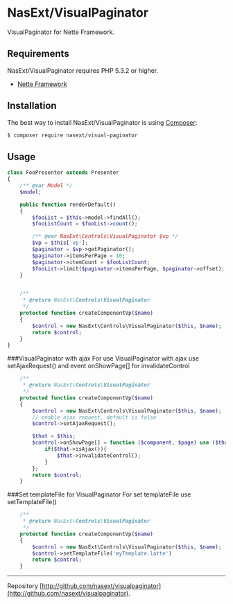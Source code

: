 NasExt/VisualPaginator
===========================

VisualPaginator for Nette Framework.

Requirements
------------

NasExt/VisualPaginator requires PHP 5.3.2 or higher.

- [Nette Framework](https://github.com/nette/nette)

Installation
------------

The best way to install NasExt/VisualPaginator is using  [Composer](http://getcomposer.org/):

```sh
$ composer require nasext/visual-paginator
```

## Usage

```php
class FooPresenter extends Presenter
{
	/** @var Model */
	$model;

	public function renderDefault()
	{
		$fooList = $this->model->findAll();
		$fooListCount = $fooList->count();

		/** @var NasExt\Controls\VisualPaginator $vp */
		$vp = $this['vp'];
		$paginator = $vp->getPaginator();
		$paginator->itemsPerPage = 10;
		$paginator->itemCount = $fooListCount;
		$fooList->limit($paginator->itemsPerPage, $paginator->offset);
	}


	/**
	 * @return NasExt\Controls\VisualPaginator
	 */
	protected function createComponentVp($name)
	{
		$control = new NasExt\Controls\VisualPaginator($this, $name);
		return $control;
	}
}
```

###VisualPaginator with ajax
For use VisualPaginator with ajax use setAjaxRequest() and event onShowPage[] for invalidateControl
```php
	/**
	 * @return NasExt\Controls\VisualPaginator
	 */
	protected function createComponentVp($name)
	{
		$control = new NasExt\Controls\VisualPaginator($this, $name);
		// enable ajax request, default is false
		$control->setAjaxRequest();

		$that = $this;
		$control->onShowPage[] = function ($component, $page) use ($that) {
			if($that->isAjax()){
				$that->invalidateControl();
			}
		};
		return $control;
	}
```

###Set templateFile for VisualPaginator
For set templateFile use setTemplateFile()
```php
	/**
	 * @return NasExt\Controls\VisualPaginator
	 */
	protected function createComponentVp($name)
	{
		$control = new NasExt\Controls\VisualPaginator($this, $name);
		$control->setTemplateFile('myTemplate.latte')
		return $control;
	}
```

-----

Repository [http://github.com/nasext/visualpaginator](http://github.com/nasext/visualpaginator).
